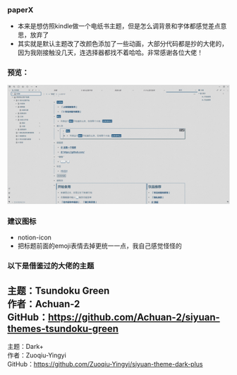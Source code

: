 ### paperX
* 本来是想仿照kindle做一个电纸书主题，但是怎么调背景和字体都感觉差点意思，放弃了
* 其实就是默认主题改了改颜色添加了一些动画，大部分代码都是抄的大佬的，因为我刚接触没几天，连选择器都找不着哈哈。非常感谢各位大佬！
### 预览：
![preview](./preview.png)
### 建议图标
* notion-icon
* 把标题前面的emoji表情去掉更统一一点，我自己感觉怪怪的
### 以下是借鉴过的大佬的主题
主题：Tsundoku Green <br>
作者：Achuan-2 <br>
GitHub：https://github.com/Achuan-2/siyuan-themes-tsundoku-green <br>
---
主题：Dark+ <br>
作者：Zuoqiu-Yingyi <br>
GitHub：https://github.com/Zuoqiu-Yingyi/siyuan-theme-dark-plus <br>

